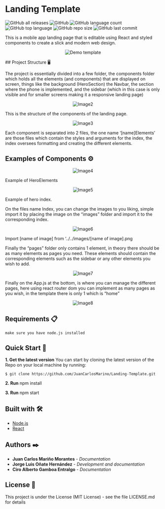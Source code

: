 # Landing Template

![GitHub all releases](https://img.shields.io/github/downloads/JuanCarlosMarino/Landing-Template/total)
![GitHub](https://img.shields.io/github/license/JuanCarlosMarino/Landing-Template)
![GitHub language count](https://img.shields.io/github/languages/count/JuanCarlosMarino/Landing-Template)
![GitHub top language](https://img.shields.io/github/languages/top/JuanCarlosMarino/Landing-Template)
![GitHub repo size](https://img.shields.io/github/repo-size/JuanCarlosMarino/Landing-Template)
![GitHub last commit](https://img.shields.io/github/last-commit/JuanCarlosMarino/Landing-Template)

This is a mobile app landing page that is editable using React and styled components to create a slick and modern web design.


<p align="center">
  <img src="/src/images/Demo.jpeg" alt="Demo template"/>
</p>
## Project Structure 🖥

The project is essentially divided into a few folder, the components folder which holds all the elements (and components) that are displayed on screen, things like the background (HeroSection) the Navbar, the section where the phone is implemented, and the sidebar (which in this case is only visible and for smaller screens making it a responsive landing page)

<p align="center">
  <img src="/src/images/Image2.jpg" alt="Image2"/>
</p>
This is the structure of the components of the landing page.

<p align="center">
  <img src="/src/images/Image3.jpg" alt="Image3"/>
</p>
Each component is separated into 2 files, the one name ‘[name]Elements’ are those files which contain the styles and arguments for the index, the index oversees formatting and creating the different elements.

## Examples of Components ⚙

<p align="center">
  <img src="/src/images/Image4.jpg" alt="Image4"/>
</p>

Example of HeroElements

<p align="center">
  <img src="/src/images/Image5.jpg" alt="Image5"/>
</p>

Example of hero index.

On the files name Index, you can change the images to you liking, simple import it by placing the image on the “images” folder and import it to the corresponding index.


<p align="center">
  <img src="/src/images/Image6.jpg" alt="Image6"/>
</p>
Import [name of image] from ‘../../images/[name of image].png

Finally the “pages” folder only contains 1 element, in theory there should be as many elements as pages you need. These elements should contain the corresponding elements such as the sidebar or any other elements you wish to add.
<p align="center">
  <img src="/src/images/Image7.jpg" alt="Image7"/>
</p>

Finally on the App.js at the bottom, is where you can manage the different pages, here using react router dom you can implement as many pages as you wish, in the template there is only 1 which is “home”

<p align="center">
  <img src="/src/images/Image8.jpg" alt="Image8"/>
</p>

## Requirements 📋

```
make sure you have node.js installed
```

## Quick Start 🚀

**1. Get the latest version**
You can start by cloning the latest version of the Repo on your local machine by running:

```
$ git clone https://github.com/JuanCarlosMarino/Landing-Template.git
```

**2. Run** npm install

**3. Run** npm start

## Built with 🛠️

* [Node.js](https://nodejs.org/es/)
* [React](https://es.reactjs.org/)

## Authors ✒️

* **Juan Carlos Mariño Morantes** - *Documentation* 
* **Jorge Luis Oñate Hernández** - *Development and documentation* 
* **Ciro Alberto Gamboa Entralgo** - *Documentation* 

## License 📄

This project is under the License (MIT License) - see the file LICENSE.md for details
